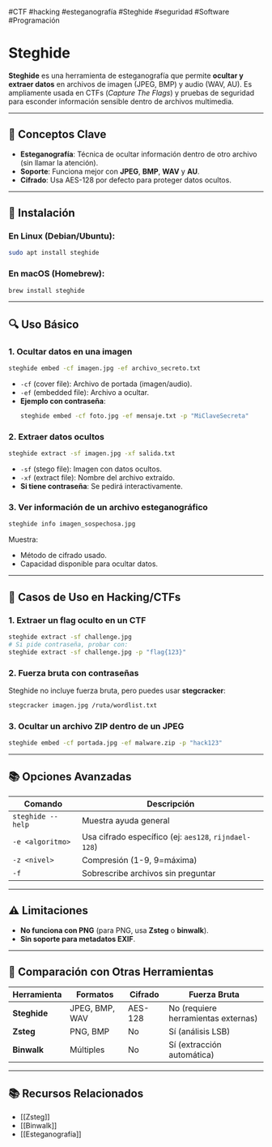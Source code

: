 #CTF #hacking #esteganografía #Steghide #seguridad  #Software #Programación 
# Steghide  
**Steghide** es una herramienta de esteganografía que permite **ocultar y extraer datos** en archivos de imagen (JPEG, BMP) y audio (WAV, AU). Es ampliamente usada en CTFs (*Capture The Flags*) y pruebas de seguridad para esconder información sensible dentro de archivos multimedia.  

---

## 📌 Conceptos Clave  
- **Esteganografía**: Técnica de ocultar información dentro de otro archivo (sin llamar la atención).  
- **Soporte**: Funciona mejor con **JPEG**, **BMP**, **WAV** y **AU**.  
- **Cifrado**: Usa AES-128 por defecto para proteger datos ocultos.  

---

## 🔧 Instalación  
### En Linux (Debian/Ubuntu):  
```bash
sudo apt install steghide
```  
### En macOS (Homebrew):  
```bash
brew install steghide
```  

---

## 🔍 Uso Básico  

### 1. **Ocultar datos en una imagen**  
```bash
steghide embed -cf imagen.jpg -ef archivo_secreto.txt
```  
- `-cf` (cover file): Archivo de portada (imagen/audio).  
- `-ef` (embedded file): Archivo a ocultar.  
- **Ejemplo con contraseña**:  
  ```bash
  steghide embed -cf foto.jpg -ef mensaje.txt -p "MiClaveSecreta"
  ```  

### 2. **Extraer datos ocultos**  
```bash
steghide extract -sf imagen.jpg -xf salida.txt
```  
- `-sf` (stego file): Imagen con datos ocultos.  
- `-xf` (extract file): Nombre del archivo extraído.  
- **Si tiene contraseña**: Se pedirá interactivamente.  

### 3. **Ver información de un archivo esteganográfico**  
```bash
steghide info imagen_sospechosa.jpg
```  
Muestra:  
- Método de cifrado usado.  
- Capacidad disponible para ocultar datos.  

---

## 🚀 Casos de Uso en Hacking/CTFs  

### 1. **Extraer un flag oculto en un CTF**  
```bash
steghide extract -sf challenge.jpg  
# Si pide contraseña, probar con:  
steghide extract -sf challenge.jpg -p "flag{123}"  
```  

### 2. **Fuerza bruta con contraseñas**  
Steghide no incluye fuerza bruta, pero puedes usar **stegcracker**:  
```bash
stegcracker imagen.jpg /ruta/wordlist.txt
```  

### 3. **Ocultar un archivo ZIP dentro de un JPEG**  
```bash
steghide embed -cf portada.jpg -ef malware.zip -p "hack123"
```  

---

## 📚 Opciones Avanzadas  
| Comando           | Descripción |  
|------------------|------------|  
| `steghide --help` | Muestra ayuda general |  
| `-e <algoritmo>` | Usa cifrado específico (ej: `aes128`, `rijndael-128`)|  
| `-z <nivel>`     | Compresión (1-9, 9=máxima) |  
| `-f`             | Sobrescribe archivos sin preguntar |  

---

## ⚠️ Limitaciones  
- **No funciona con PNG** (para PNG, usa **Zsteg** o **binwalk**).  
- **Sin soporte para metadatos EXIF**.  

---

## 📌 Comparación con Otras Herramientas  
| Herramienta   | Formatos       | Cifrado | Fuerza Bruta |  
|--------------|---------------|---------|-------------|  
| **Steghide** | JPEG, BMP, WAV | AES-128 | No (requiere herramientas externas) |  
| **Zsteg**    | PNG, BMP       | No      | Sí (análisis LSB) |  
| **Binwalk**  | Múltiples      | No      | Sí (extracción automática) |  

---

## 📚 Recursos Relacionados  
- [[Zsteg]]  
- [[Binwalk]]  
- [[Esteganografía]] 